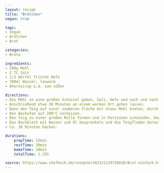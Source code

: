 ```yaml
---
layout: recipe
title: "Brötchen"
vegan: true

tags:
- Vegan
- Brötchen
- Brot

categories:
- Brote

ingredients:
- 500g Mehl
- 2 TL Salz
- 1/2 Würfel frische Hefe
- 300ml Wasser, lauwarm
- Ahornsirup o.ä. zum süßen

directions:
- Das Mehl in eine großen Schüssel geben, Salz, Hefe und nach und nach das lauwarme Wasser hinzufügen. Dabei mit den Händen durchkneten. Nur soviel Wasser zugeben, dass der Teig nicht mehr an den Händen klebt.
- Anschließend etwa 30 Minuten an einem warmen Ort gehen lassen.
- Dann den Teig auf einer sauberen Fläche mit etwas Mehl kneten, durch bis er geschmeidig wird.
- Den Backofen auf 200°C vorheizen.
- Den Teig zu einer großen Rolle formen und in Portionen schneiden. Dann ausrollen, sodass eine nicht zu dünne Platte entsteht. Von einer zur anderen Seite aufrollen, sodass eine Croissant-Form entsteht, oder flache Brötchen daraus formen. Der Phantasie sind keine Grenzen gesetzt.
- Das Backblech mit Wasser und Öl besprenkeln und die Teigfladen darauf setzten.
- Ca. 30 Minuten backen.

durations:
    prepTime: 15min
    restTime: 30min
    bakeTime: 30min
    totalTime: 1.25h

source: https://www.chefkoch.de/rezepte/382321124736010/Brot-einfach.html
---
```

